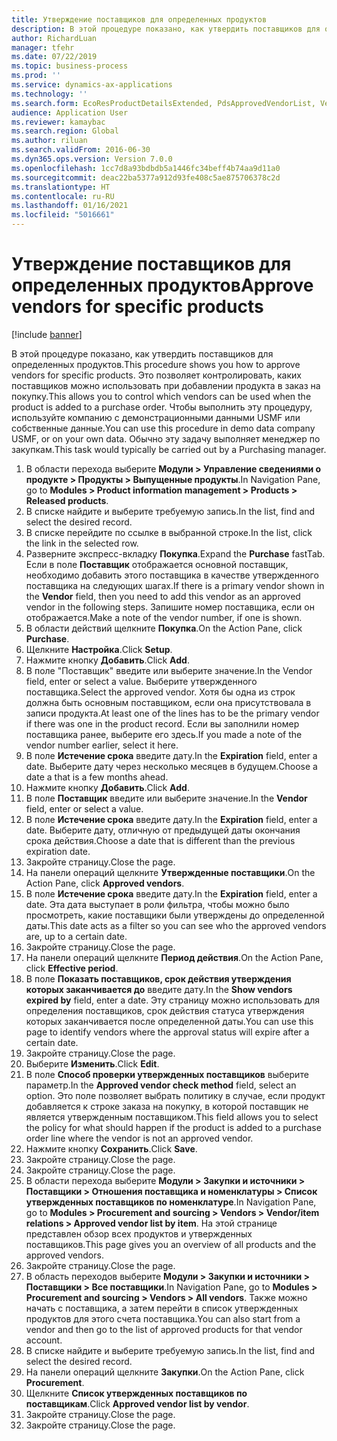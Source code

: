 ```yaml
---
title: Утверждение поставщиков для определенных продуктов
description: В этой процедуре показано, как утвердить поставщиков для определенных продуктов.
author: RichardLuan
manager: tfehr
ms.date: 07/22/2019
ms.topic: business-process
ms.prod: ''
ms.service: dynamics-ax-applications
ms.technology: ''
ms.search.form: EcoResProductDetailsExtended, PdsApprovedVendorList, VendTable
audience: Application User
ms.reviewer: kamaybac
ms.search.region: Global
ms.author: riluan
ms.search.validFrom: 2016-06-30
ms.dyn365.ops.version: Version 7.0.0
ms.openlocfilehash: 1cc7d8a93bdbdb5a1446fc34beff4b74aa9d11a0
ms.sourcegitcommit: deac22ba5377a912d93fe408c5ae875706378c2d
ms.translationtype: HT
ms.contentlocale: ru-RU
ms.lasthandoff: 01/16/2021
ms.locfileid: "5016661"
---
```

# <a name="approve-vendors-for-specific-products"></a><span data-ttu-id="84e49-103">Утверждение поставщиков для определенных продуктов</span><span class="sxs-lookup"><span data-stu-id="84e49-103">Approve vendors for specific products</span></span>

[!include [banner](../../includes/banner.md)]

<span data-ttu-id="84e49-104">В этой процедуре показано, как утвердить поставщиков для определенных продуктов.</span><span class="sxs-lookup"><span data-stu-id="84e49-104">This procedure shows you how to approve vendors for specific products.</span></span> <span data-ttu-id="84e49-105">Это позволяет контролировать, каких поставщиков можно использовать при добавлении продукта в заказ на покупку.</span><span class="sxs-lookup"><span data-stu-id="84e49-105">This allows you to control which vendors can be used when the product is added to a purchase order.</span></span> <span data-ttu-id="84e49-106">Чтобы выполнить эту процедуру, используйте компанию с демонстрационными данными USMF или собственные данные.</span><span class="sxs-lookup"><span data-stu-id="84e49-106">You can use this procedure in demo data company USMF, or on your own data.</span></span> <span data-ttu-id="84e49-107">Обычно эту задачу выполняет менеджер по закупкам.</span><span class="sxs-lookup"><span data-stu-id="84e49-107">This task would typically be carried out by a Purchasing manager.</span></span>

1. <span data-ttu-id="84e49-108">В области перехода выберите **Модули > Управление сведениями о продукте > Продукты > Выпущенные продукты**.</span><span class="sxs-lookup"><span data-stu-id="84e49-108">In Navigation Pane, go to **Modules > Product information management > Products > Released products**.</span></span>
2. <span data-ttu-id="84e49-109">В списке найдите и выберите требуемую запись.</span><span class="sxs-lookup"><span data-stu-id="84e49-109">In the list, find and select the desired record.</span></span>
3. <span data-ttu-id="84e49-110">В списке перейдите по ссылке в выбранной строке.</span><span class="sxs-lookup"><span data-stu-id="84e49-110">In the list, click the link in the selected row.</span></span>
4. <span data-ttu-id="84e49-111">Разверните экспресс-вкладку **Покупка**.</span><span class="sxs-lookup"><span data-stu-id="84e49-111">Expand the **Purchase** fastTab.</span></span> <span data-ttu-id="84e49-112">Если в поле **Поставщик** отображается основной поставщик, необходимо добавить этого поставщика в качестве утвержденного поставщика на следующих шагах.</span><span class="sxs-lookup"><span data-stu-id="84e49-112">If there is a primary vendor shown in the **Vendor** field, then you need to add this vendor as an approved vendor in the following steps.</span></span> <span data-ttu-id="84e49-113">Запишите номер поставщика, если он отображается.</span><span class="sxs-lookup"><span data-stu-id="84e49-113">Make a note of the vendor number, if one is shown.</span></span>  
5. <span data-ttu-id="84e49-114">В области действий щелкните **Покупка**.</span><span class="sxs-lookup"><span data-stu-id="84e49-114">On the Action Pane, click **Purchase**.</span></span>
6. <span data-ttu-id="84e49-115">Щелкните **Настройка**.</span><span class="sxs-lookup"><span data-stu-id="84e49-115">Click **Setup**.</span></span>
7. <span data-ttu-id="84e49-116">Нажмите кнопку **Добавить**.</span><span class="sxs-lookup"><span data-stu-id="84e49-116">Click **Add**.</span></span>
8. <span data-ttu-id="84e49-117">В поле "Поставщик" введите или выберите значение.</span><span class="sxs-lookup"><span data-stu-id="84e49-117">In the Vendor field, enter or select a value.</span></span> <span data-ttu-id="84e49-118">Выберите утвержденного поставщика.</span><span class="sxs-lookup"><span data-stu-id="84e49-118">Select the approved vendor.</span></span> <span data-ttu-id="84e49-119">Хотя бы одна из строк должна быть основным поставщиком, если она присутствовала в записи продукта.</span><span class="sxs-lookup"><span data-stu-id="84e49-119">At least one of the lines has to be the primary vendor if there was one in the product record.</span></span> <span data-ttu-id="84e49-120">Если вы заполнили номер поставщика ранее, выберите его здесь.</span><span class="sxs-lookup"><span data-stu-id="84e49-120">If you made a note of the vendor number earlier, select it here.</span></span>  
9. <span data-ttu-id="84e49-121">В поле **Истечение срока** введите дату.</span><span class="sxs-lookup"><span data-stu-id="84e49-121">In the **Expiration** field, enter a date.</span></span> <span data-ttu-id="84e49-122">Выберите дату через несколько месяцев в будущем.</span><span class="sxs-lookup"><span data-stu-id="84e49-122">Choose a date a that is a few months ahead.</span></span>  
10. <span data-ttu-id="84e49-123">Нажмите кнопку **Добавить**.</span><span class="sxs-lookup"><span data-stu-id="84e49-123">Click **Add**.</span></span>
11. <span data-ttu-id="84e49-124">В поле **Поставщик** введите или выберите значение.</span><span class="sxs-lookup"><span data-stu-id="84e49-124">In the **Vendor** field, enter or select a value.</span></span>
12. <span data-ttu-id="84e49-125">В поле **Истечение срока** введите дату.</span><span class="sxs-lookup"><span data-stu-id="84e49-125">In the **Expiration** field, enter a date.</span></span> <span data-ttu-id="84e49-126">Выберите дату, отличную от предыдущей даты окончания срока действия.</span><span class="sxs-lookup"><span data-stu-id="84e49-126">Choose a date that is different than the previous expiration date.</span></span>  
13. <span data-ttu-id="84e49-127">Закройте страницу.</span><span class="sxs-lookup"><span data-stu-id="84e49-127">Close the page.</span></span>
14. <span data-ttu-id="84e49-128">На панели операций щелкните **Утвержденные поставщики**.</span><span class="sxs-lookup"><span data-stu-id="84e49-128">On the Action Pane, click **Approved vendors**.</span></span>
15. <span data-ttu-id="84e49-129">В поле **Истечение срока** введите дату.</span><span class="sxs-lookup"><span data-stu-id="84e49-129">In the **Expiration** field, enter a date.</span></span> <span data-ttu-id="84e49-130">Эта дата выступает в роли фильтра, чтобы можно было просмотреть, какие поставщики были утверждены до определенной даты.</span><span class="sxs-lookup"><span data-stu-id="84e49-130">This date acts as a filter so you can see who the approved vendors are, up to a certain date.</span></span>  
16. <span data-ttu-id="84e49-131">Закройте страницу.</span><span class="sxs-lookup"><span data-stu-id="84e49-131">Close the page.</span></span>
17. <span data-ttu-id="84e49-132">На панели операций щелкните **Период действия**.</span><span class="sxs-lookup"><span data-stu-id="84e49-132">On the Action Pane, click **Effective period**.</span></span>
18. <span data-ttu-id="84e49-133">В поле **Показать поставщиков, срок действия утверждения которых заканчивается до** введите дату.</span><span class="sxs-lookup"><span data-stu-id="84e49-133">In the **Show vendors expired by** field, enter a date.</span></span> <span data-ttu-id="84e49-134">Эту страницу можно использовать для определения поставщиков, срок действия статуса утверждения которых заканчивается после определенной даты.</span><span class="sxs-lookup"><span data-stu-id="84e49-134">You can use this page to identify vendors where the approval status will expire after a certain date.</span></span>  
19. <span data-ttu-id="84e49-135">Закройте страницу.</span><span class="sxs-lookup"><span data-stu-id="84e49-135">Close the page.</span></span>
20. <span data-ttu-id="84e49-136">Выберите **Изменить**.</span><span class="sxs-lookup"><span data-stu-id="84e49-136">Click **Edit**.</span></span>
21. <span data-ttu-id="84e49-137">В поле **Способ проверки утвержденных поставщиков** выберите параметр.</span><span class="sxs-lookup"><span data-stu-id="84e49-137">In the **Approved vendor check method** field, select an option.</span></span> <span data-ttu-id="84e49-138">Это поле позволяет выбрать политику в случае, если продукт добавляется к строке заказа на покупку, в которой поставщик не является утвержденным поставщиком.</span><span class="sxs-lookup"><span data-stu-id="84e49-138">This field allows you to select the policy for what should happen if the product is added to a purchase order line where the vendor is not an approved vendor.</span></span>  
22. <span data-ttu-id="84e49-139">Нажмите кнопку **Сохранить**.</span><span class="sxs-lookup"><span data-stu-id="84e49-139">Click **Save**.</span></span>
23. <span data-ttu-id="84e49-140">Закройте страницу.</span><span class="sxs-lookup"><span data-stu-id="84e49-140">Close the page.</span></span>
24. <span data-ttu-id="84e49-141">Закройте страницу.</span><span class="sxs-lookup"><span data-stu-id="84e49-141">Close the page.</span></span>
25. <span data-ttu-id="84e49-142">В области перехода выберите **Модули > Закупки и источники > Поставщики > Отношения поставщика и номенклатуры > Список утвержденных поставщиков по номенклатуре**.</span><span class="sxs-lookup"><span data-stu-id="84e49-142">In Navigation Pane, go to **Modules > Procurement and sourcing > Vendors > Vendor/item relations > Approved vendor list by item**.</span></span> <span data-ttu-id="84e49-143">На этой странице представлен обзор всех продуктов и утвержденных поставщиков.</span><span class="sxs-lookup"><span data-stu-id="84e49-143">This page gives you an overview of all products and the approved vendors.</span></span>  
26. <span data-ttu-id="84e49-144">Закройте страницу.</span><span class="sxs-lookup"><span data-stu-id="84e49-144">Close the page.</span></span>
27. <span data-ttu-id="84e49-145">В область переходов выберите **Модули > Закупки и источники > Поставщики > Все поставщики**.</span><span class="sxs-lookup"><span data-stu-id="84e49-145">In Navigation Pane, go to **Modules > Procurement and sourcing > Vendors > All vendors**.</span></span> <span data-ttu-id="84e49-146">Также можно начать с поставщика, а затем перейти в список утвержденных продуктов для этого счета поставщика.</span><span class="sxs-lookup"><span data-stu-id="84e49-146">You can also start from a vendor and then go to the list of approved products for that vendor account.</span></span>  
28. <span data-ttu-id="84e49-147">В списке найдите и выберите требуемую запись.</span><span class="sxs-lookup"><span data-stu-id="84e49-147">In the list, find and select the desired record.</span></span>
29. <span data-ttu-id="84e49-148">На панели операций щелкните **Закупки**.</span><span class="sxs-lookup"><span data-stu-id="84e49-148">On the Action Pane, click **Procurement**.</span></span>
30. <span data-ttu-id="84e49-149">Щелкните **Список утвержденных поставщиков по поставщикам**.</span><span class="sxs-lookup"><span data-stu-id="84e49-149">Click **Approved vendor list by vendor**.</span></span>
31. <span data-ttu-id="84e49-150">Закройте страницу.</span><span class="sxs-lookup"><span data-stu-id="84e49-150">Close the page.</span></span>
32. <span data-ttu-id="84e49-151">Закройте страницу.</span><span class="sxs-lookup"><span data-stu-id="84e49-151">Close the page.</span></span>

